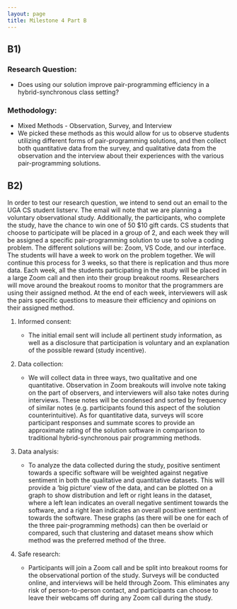 ```yaml
---
layout: page
title: Milestone 4 Part B
---
```


## B1)

### Research Question:

* Does using our solution improve pair-programming efficiency in a hybrid-synchronous class setting? 

### Methodology:

* Mixed Methods - Observation, Survey, and Interview
* We picked these methods as this would allow for us to observe students utilizing different forms of pair-programming solutions, and then collect both quantitative data from the survey, and qualitative data from the observation and the interview about their experiences with the various pair-programming solutions.


## B2)

In order to test our research question, we intend to send out an email to the UGA CS student listserv. The email will note that we are planning a voluntary observational study. 
Additionally, the participants, who complete the study, have the chance to win one of 50 $10 gift cards. CS students that choose to participate will be placed in a group of 2, and each week they will be assigned a specific pair-programming solution to use to solve a coding problem. The different solutions will be: Zoom, VS Code, and our interface. The students will have a week to work on the problem together. We will continue this process for 3 weeks, so that there is replication and thus more data. Each week, all the students participating in the study will be placed in a large Zoom call and then into their group breakout rooms. Researchers will move around the breakout rooms to monitor that the programmers are using their assigned method. At the end of each week, interviewers will ask the pairs specific questions to measure their efficiency and opinions on their assigned method.

1. Informed consent:
   * The initial email sent will include all pertinent study information, as well as a disclosure that participation is voluntary and an explanation of the possible reward (study incentive).

2. Data collection:
   * We will collect data in three ways, two qualitative and one quantitative. Observation in Zoom breakouts will involve note taking on the part of observers, and interviewers will also take notes during interviews. These notes will be condensed and sorted by frequency of similar notes (e.g. participants found this aspect of the solution counterintuitive). As for quantitative data, surveys will score participant responses and summate scores to provide an approximate rating of the solution software in comparison to traditional hybrid-synchronous pair programming methods.

3. Data analysis:
   * To analyze the data collected during the study, positive sentiment towards a specific software will be weighted against negative sentiment in both the qualitative and quantitative datasets. This will provide a ‘big picture’ view of the data, and can be plotted on a graph to show distribution and left or right leans in the dataset, where a left lean indicates an overall negative sentiment towards the software, and a right lean indicates an overall positive sentiment towards the software. These graphs (as there will be one for each of the three pair-programming methods) can then be overlaid or compared, such that clustering and dataset means show which method was the preferred method of the three.

4. Safe research:
   * Participants will join a Zoom call and be split into breakout rooms for the observational portion of the study. Surveys will be conducted online, and interviews will be held through Zoom. This eliminates any risk of person-to-person contact, and participants can choose to leave their webcams off during any Zoom call during the study. 

